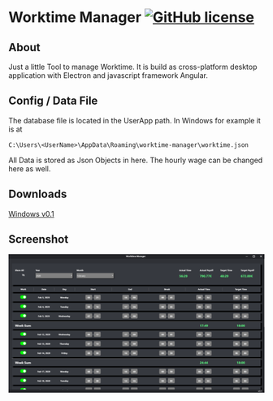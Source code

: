 # Worktime Manager [![GitHub license](https://img.shields.io/badge/license-MIT-blue.svg)](https://raw.githubusercontent.com/drtosh/WorktimeManager/master/LICENSE.MIT)

## About
Just a little Tool to manage Worktime. It is build as cross-platform desktop application with Electron and javascript framework Angular.

## Config / Data File
The database file is located in the UserApp path. 
In Windows for example it is at 

```
C:\Users\<UserName>\AppData\Roaming\worktime-manager\worktime.json
```

All Data is stored as Json Objects in here. 
The hourly wage can be changed here as well.

## Downloads
[Windows v0.1](https://github.com/DrTosh/worktime-manager/raw/master/release/windows/worktime-manager.zip)

## Screenshot
![screenshot](https://github.com/DrTosh/worktime-manager/blob/master/release/screenshot.png)
